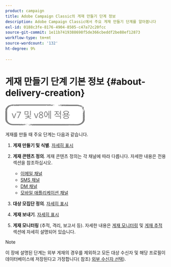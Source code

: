 ```yaml
---
product: campaign
title: Adobe Campaign Classic의 게재 만들기 단계 정보
description: Adobe Campaign Classic에서 주요 게재 만들기 단계를 알아봅니다
exl-id: 0188c3fe-8176-4904-8505-c47a72c20fcc
source-git-commit: 1e11b7419388698f5de366cbeddf2be88ef12873
workflow-type: tm+mt
source-wordcount: '132'
ht-degree: 9%

---
```


# 게재 만들기 단계 기본 정보 {#about-delivery-creation}

![](../../assets/common.svg)

게재를 만들 때 주요 단계는 다음과 같습니다.

1. **게재 만들기 및 식별**. [자세히 표시](steps-create-and-identify-the-delivery.md)

1. **게재 콘텐츠 정의**. 게재 콘텐츠 정의는 각 채널에 따라 다릅니다. 자세한 내용은 전용 섹션을 참조하십시오.

   * [이메일 채널](defining-the-email-content.md)
   * [SMS 채널](sms-create.md#defining-the-sms-content)
   * [DM 채널](defining-the-direct-mail-content.md)
   * [모바일 애플리케이션 채널](about-mobile-app-channel.md)

1. **대상 모집단 정의**. [자세히 표시](steps-defining-the-target-population.md)

1. **게재 보내기**. [자세히 표시](steps-sending-the-delivery.md)

1. **게재 모니터링** (추적, 격리, 보고서 등). 자세한 내용은 [게재 모니터링](about-delivery-monitoring.md) 및 [게재 추적](about-message-tracking.md) 섹션에 자세히 설명되어 있습니다.

>[!NOTE]
>
>이 장에 설명된 단계는 외부 게재의 경우를 제외하고 모든 대상 수신자 및 해당 프로필이 데이터베이스에 저장된다고 가정합니다( 참조) [외부 수신자 선택](steps-defining-the-target-population.md#selecting-external-recipients)).
